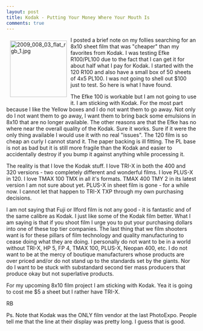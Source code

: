 ```yaml
---
layout: post
title: Kodak - Putting Your Money Where Your Mouth Is
comments: true
---
```

<a rel="lightbox" href="/wp-content/uploads/2009/12/2009_008_03_flat_rgb_1.jpg"><img title="2009_008_03_flat_rgb_1.jpg" src="/wp-content/uploads/2009/12/.thumbs/.2009_008_03_flat_rgb_1.jpg" border="0" alt="2009_008_03_flat_rgb_1.jpg" hspace="10" vspace="10" width="150" height="150" align="left" /></a>I posted a brief note on my follies searching for an 8x10 sheet film that was "cheaper" than my favorites from Kodak. I was testing Efke R100/PL100 due to the fact that I can get it for about half what I pay for Kodak. I started with the 120 R100 and also have a small box of 50 sheets of 4x5 PL100. I was not going to shell out $100 just to test. So here is what I have found.

The Efke 100 is workable but I am not going to use it. I am sticking with Kodak. For the most part because I like the Yellow boxes and I do not want them to go away. Not only do I not want them to go away, I want them to bring back some emulsions in 8x10 that are no longer available. The other reasons are that the Efke has no where near the overall quality of the Kodak. Sure it works. Sure if it were the only thing available I would use it with no real "issues". The 120 film is so cheap an curly I cannot stand it. The paper backing is ill fitting. The PL base is not as bad but it is still more fragile than the Kodak and easier to accidentally destroy if you bump it against anything while processing it.

The reality is that I love the Kodak stuff. I love TRI-X in both the 400 and 320 versions - two completely different and wonderful films. I love PLUS-X in 120. I love TMAX 100 TMX in all it's formats. TMAX 400 TMY 2 in its latest version I am not sure about yet. PLUS-X in sheet film is gone - for a while now. I cannot let that happen to TRI-X TXP through my own purchasing decisions.

I am not saying that Fuji or Ilford film is not any good - it is fantastic and of the same calibre as Kodak. I just like some of the Kodak film better. What I am saying is that if you shoot film I urge you to put your purchasing dollars into one of these top tier companies. The last thing that we film shooters want is for these pillars of film technology and quality manufacturing to cease doing what they are doing. I personally do not want to be in a world without TRI-X, HP 5, FP 4, TMAX 100, PLUS-X, Neopan 400, etc. I do not want to be at the mercy of boutique manufacturers whose products are over priced and/or do not stand up to the standards set by the giants. Nor do I want to be stuck with substandard second tier mass producers that produce okay but not superlative products.

For my upcoming 8x10 film project I am sticking with Kodak. Yea it is going to cost me $5 a sheet but I rather have TRI-X.

RB

Ps. Note that Kodak was the ONLY film vendor at the last PhotoExpo. People tell me that the line at their display was pretty long. I guess that is good.